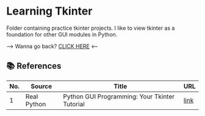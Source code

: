 # Learning Tkinter

Folder containing practice tkinter projects. I like to view tkinter as a foundation for other GUI modules in Python.

--> Wanna go back? [CLICK HERE](https://github.com/Akane625/Personal-Projects) <--

## 📚 References
| No. | Source | Title | URL |
|-----|--------|-------|-----|
| 1 | Real Python | Python GUI Programming: Your Tkinter Tutorial | [link](https://realpython.com/python-gui-tkinter/#making-your-applications-interactive) |
